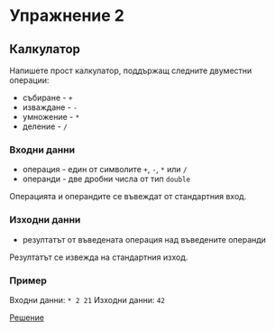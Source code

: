 Упражнение 2
============

Калкулатор
----------

Напишете прост калкулатор, поддържащ следните двуместни операции:
* събиране - `+`
* изваждане - `-`
* умножение - `*`
* деление - `/`

### Входни данни
* операция - един от символите `+`, `-`, `*` или `/`
* операнди - две дробни числа от тип `double`

Операцията и операндите се въвеждат от стандартния вход.

### Изходни данни
* резултатът от въведената операция над въведените операнди

Резултатът се извежда на стандартния изход.

### Пример
Входни данни: `* 2 21`
Изходни данни: `42`

[Решение](calculator.cpp)
